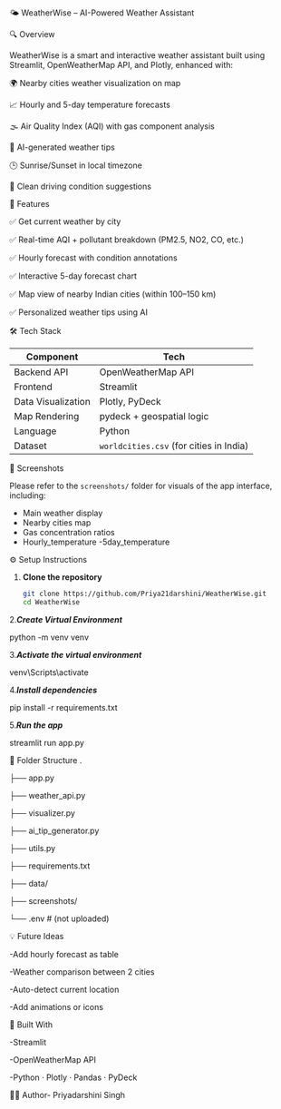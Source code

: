 🌤️ WeatherWise – AI-Powered Weather Assistant

🔍 Overview

WeatherWise is a smart and interactive weather assistant built using Streamlit, OpenWeatherMap API, and Plotly, enhanced with:

🌍 Nearby cities weather visualization on map

📈 Hourly and 5-day temperature forecasts

🌫️ Air Quality Index (AQI) with gas component analysis

🤖 AI-generated weather tips

🕒 Sunrise/Sunset in local timezone

📡 Clean driving condition suggestions

🚀 Features

✅ Get current weather by city

✅ Real-time AQI + pollutant breakdown (PM2.5, NO2, CO, etc.)

✅ Hourly forecast with condition annotations

✅ Interactive 5-day forecast chart

✅ Map view of nearby Indian cities (within 100–150 km)

✅ Personalized weather tips using AI

🛠️ Tech Stack

| Component          | Tech                                    |
| ------------------ | --------------------------------------- |
| Backend API        | OpenWeatherMap API                      |
| Frontend           | Streamlit                               |
| Data Visualization | Plotly, PyDeck                          |
| Map Rendering      | pydeck + geospatial logic               |
| Language           | Python                                  |
| Dataset            | `worldcities.csv` (for cities in India) |

📸 Screenshots

Please refer to the `screenshots/` folder for visuals of the app interface, including:

- Main weather display
- Nearby cities map
- Gas concentration ratios
- Hourly_temperature
-5day_temperature

 ⚙️ Setup Instructions

1. **Clone the repository**
   ```bash
   git clone https://github.com/Priya21darshini/WeatherWise.git
   cd WeatherWise

2.***Create Virtual Environment***

python -m venv venv

3.***Activate the virtual environment***

venv\Scripts\activate

4.***Install dependencies***
 
 pip install -r requirements.txt

5.***Run the app***

streamlit run app.py

📁 Folder Structure
.

├── app.py

├── weather_api.py

├── visualizer.py

├── ai_tip_generator.py

├── utils.py

├── requirements.txt

├── data/

├── screenshots/

└── .env  # (not uploaded)

💡 Future Ideas

-Add hourly forecast as table

-Weather comparison between 2 cities

-Auto-detect current location

-Add animations or icons

🤖 Built With

-Streamlit

-OpenWeatherMap API

-Python · Plotly · Pandas · PyDeck

🙋‍♀️ Author- Priyadarshini Singh